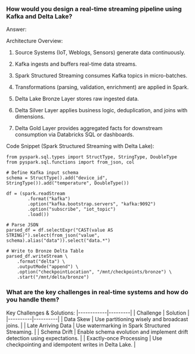 ### How would you design a real-time streaming pipeline using Kafka and Delta Lake?

Answer:

Architecture Overview:

1. Source Systems (IoT, Weblogs, Sensors) generate data continuously.

2. Kafka ingests and buffers real-time data streams.

3. Spark Structured Streaming consumes Kafka topics in micro-batches.

4. Transformations (parsing, validation, enrichment) are applied in Spark.

5. Delta Lake Bronze Layer stores raw ingested data.

6. Delta Silver Layer applies business logic, deduplication, and joins with dimensions.

7. Delta Gold Layer provides aggregated facts for downstream consumption via Databricks SQL or dashboards.


Code Snippet (Spark Structured Streaming with Delta Lake):
```
from pyspark.sql.types import StructType, StringType, DoubleType
from pyspark.sql.functions import from_json, col

# Define Kafka input schema
schema = StructType().add("device_id", StringType()).add("temperature", DoubleType())

df = (spark.readStream
        .format("kafka")
        .option("kafka.bootstrap.servers", "kafka:9092")
        .option("subscribe", "iot_topic")
        .load())

# Parse JSON
parsed_df = df.selectExpr("CAST(value AS STRING)").select(from_json("value", schema).alias("data")).select("data.*")

# Write to Bronze Delta Table
parsed_df.writeStream \
    .format("delta") \
    .outputMode("append") \
    .option("checkpointLocation", "/mnt/checkpoints/bronze") \
    .start("/mnt/delta/bronze")
```

### What are the key challenges in real-time systems and how do you handle them?

Key Challenges & Solutions: 
|------------|---------|
| Challenge | Solution | 
|----------|----------| 
| Data Skew | Use partitioning wisely and broadcast joins. |
| Late Arriving Data | Use watermarking in Spark Structured Streaming. | 
| Schema Drift | Enable schema evolution and implement drift detection using expectations. | 
| Exactly-once Processing | Use checkpointing and idempotent writes in Delta Lake. |
